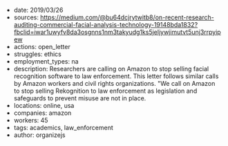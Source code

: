- date: 2019/03/26
- sources: https://medium.com/@bu64dcjrytwitb8/on-recent-research-auditing-commercial-facial-analysis-technology-19148bda1832?fbclid=iwar1uwyfv8da3osgnns1nm3takyudg1ks5jeljywjimutvt5unj3rrpyipew
- actions: open_letter
- struggles: ethics
- employment_types: na
- description: Researchers are calling on Amazon to stop selling facial recognition software to law enforcement. This letter follows similar calls by Amazon workers and civil rights organizations. "We call on Amazon to stop selling Rekognition to law enforcement as legislation and safeguards to prevent misuse are not in place.
- locations: online, usa
- companies: amazon
- workers: 45
- tags: academics, law_enforcement
- author: organizejs
